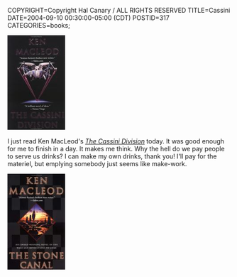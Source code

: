 COPYRIGHT=Copyright Hal Canary / ALL RIGHTS RESERVED
TITLE=Cassini
DATE=2004-09-10 00:30:00-05:00 (CDT)
POSTID=317
CATEGORIES=books;

![[bookcover]](/images/book-cassini.jpg)

I just read Ken MacLeod's [_The Cassini Division_](/isbn/?0812568583) today. It was good enough for me to finish in a day. It makes me think. Why the hell do we pay people to serve us drinks? I can make my own drinks, thank you! I'll pay for the materiel, but emplying somebody just seems like make-work.

[![[bookcover]](/images/book-stone-canal.jpg)](/isbn/?0812568648)
